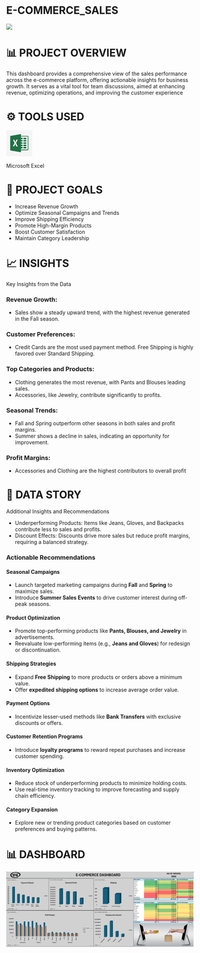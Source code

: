 # E-COMMERCE_SALES
![](Starbucks.jpg)



# 📊 PROJECT OVERVIEW

This dashboard provides a comprehensive view of the sales performance across the e-commerce platform, offering actionable insights for business growth. It serves as a vital tool for team discussions, aimed at enhancing revenue, optimizing operations, and improving the customer experience

# ⚙ TOOLS USED
[<img src="EXCEL.png" alt="Excel Logo" width="70" height="70">](EXCEL.png) &nbsp;

 Microsoft Excel

# 🚀 PROJECT GOALS
- Increase Revenue Growth
- Optimize Seasonal Campaigns and Trends
- Improve Shipping Efficiency
- Promote High-Margin Products
- Boost Customer Satisfaction
- Maintain Category Leadership


# 📈 INSIGHTS
Key Insights from the Data
### Revenue Growth:

- Sales show a steady upward trend, with the highest revenue generated in the Fall season.
   
### Customer Preferences:

- Credit Cards are the most used payment method. Free Shipping is highly favored over Standard Shipping.
   
### Top Categories and Products:
  
- Clothing generates the most revenue, with Pants and Blouses leading sales.
- Accessories, like Jewelry, contribute significantly to profits.
   
### Seasonal Trends:
  
- Fall and Spring outperform other seasons in both sales and profit margins.
- Summer shows a decline in sales, indicating an opportunity for improvement.
   
### Profit Margins:
  
- Accessories and Clothing are the highest contributors to overall profit

# 🧠 DATA STORY

Additional Insights and Recommendations

- Underperforming Products:
  Items like Jeans, Gloves, and Backpacks contribute less to sales and profits.
- Discount Effects:
  Discounts drive more sales but reduce profit margins, requiring a balanced strategy.
  
### Actionable Recommendations

#### Seasonal Campaigns  
- Launch targeted marketing campaigns during **Fall** and **Spring** to maximize sales.  
- Introduce **Summer Sales Events** to drive customer interest during off-peak seasons.  

#### Product Optimization  
- Promote top-performing products like **Pants, Blouses, and Jewelry** in advertisements.  
- Reevaluate low-performing items (e.g., **Jeans and Gloves**) for redesign or discontinuation.  

#### Shipping Strategies  
- Expand **Free Shipping** to more products or orders above a minimum value.  
- Offer **expedited shipping options** to increase average order value.  

#### Payment Options
- Incentivize lesser-used methods like **Bank Transfers** with exclusive discounts or offers.  

#### Customer Retention Programs
- Introduce **loyalty programs** to reward repeat purchases and increase customer spending.  

#### Inventory Optimization  
- Reduce stock of underperforming products to minimize holding costs.  
- Use real-time inventory tracking to improve forecasting and supply chain efficiency.  

#### Category Expansion
- Explore new or trending product categories based on customer preferences and buying patterns.

# 📊 DASHBOARD
![](Dashboard.png)
